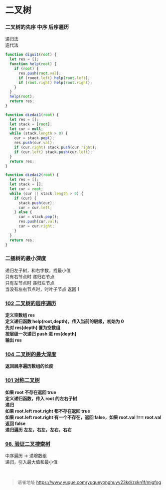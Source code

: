 # 二叉树
### 二叉树的先序 中序 后序遍历

递归法  
迭代法

```javascript
function digui1(root) {
  let res = [];
  function help(root) {
    if (root) {
      res.push(root.val);
      if (rooot.left) help(root.left);
      if (root.right) help(root.right);
    }
  }
  help(root);
  return res;
}

function diedai1(root) {
  let res = [];
  let stack = [root];
  let cur = null;
  while (stack.length > 0) {
    cur = stack.pop();
    res.push(cur.val);
    if (cur.right) stack.push(cur.right);
    if (cur.left) stack.push(cur.left);
  }
  return res;
}

function diedai2(root) {
  let res = [];
  let stack = [];
  let cur = root;
  while (cur || stack.length > 0) {
    if (cur) {
      stack.push(cur);
      cur = cur.left;
    } else {
      cur = stack.pop();
      res.push(cur.val);
      cur = cur.right;
    }
  }
  return res;
}
```

### 二插树的最小深度

递归左子树，和右字数，找最小值  
只有右节点时 递归右节点  
只有左节点时 递归左节点  
当没有左右节点时，时叶子节点 返回 1

### [102 二叉树的层序遍历](https://leetcode.cn/problems/binary-tree-level-order-traversal/)

**定义空数组 res**  
**定义递归函数 help(root,depth)，传入当前的层级，初始为 0**  
**先对 res[depth] 置为空数组**  
**按层级一次递归 push 进 res[depth]**  
**输出 res**

### [104 二叉树的最大深度](https://leetcode.cn/problems/maximum-depth-of-binary-tree/)

**返回层序遍历数组的长度**

### [101 对称二叉树](https://leetcode.cn/problems/symmetric-tree/)

**如果 root 不存在返回 true**  
**定义递归函数，传入 root 的左右子树**  
**递归**  
**如果 root.left root.right 都不存在返回 true**  
**如果 root.left root.right 有一个不存在，返回 false，如果 root.val !== root.val 返回 false**  
**递归遍历 左左，右左，左右，右右**

### [98. 验证二叉搜索树](https://leetcode.cn/problems/validate-binary-search-tree/)

中序遍历 -> 递增数组  
递归，引入最大值和最小值

<br>
  
> 语雀地址 https://www.yuque.com/yuqueyonghuyv23kd/zxkn1f/migfog